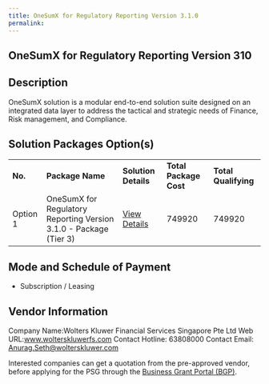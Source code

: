 ```yaml
---
title: OneSumX for Regulatory Reporting Version 3.1.0
permalink: 
---
```


## OneSumX for Regulatory Reporting Version 310

## Description

OneSumX solution is a modular end-to-end solution suite designed on an integrated data layer to address the tactical and strategic needs of Finance, Risk management, and Compliance.

## Solution Packages Option(s)

<table>
<tr>
<td><b>No.</b></td>
<td><b>Package Name</b></td>
<td><b>Solution Details</b></td>
<td><b>Total Package Cost</b></td>
<td><b>Total Qualifying</b></td>
</tr>
<tr>
<td>Option 1</td>
<td>OneSumX for Regulatory Reporting Version 3.1.0 -  Package (Tier 3)</td>
<td><a href='https://www.gobusiness.gov.sg/images/psg/Desensitised_WK_Annex_3_Part_2.pdf'>View Details</a></td>
<td>749920</td>
<td>749920</td>
</tr>
</table>

## Mode and Schedule of Payment

 - Subscription / Leasing

## Vendor Information

 Company Name:Wolters Kluwer Financial Services Singapore Pte Ltd
Web URL:www.wolterskluwerfs.com
Contact Hotline: 63808000
Contact Email: Anurag.Seth@wolterskluwer.com


Interested companies can get a quotation from the pre-approved vendor, before applying for the PSG through the <a href='https://www.businessgrants.gov.sg/'>Business Grant Portal (BGP)</a>.
